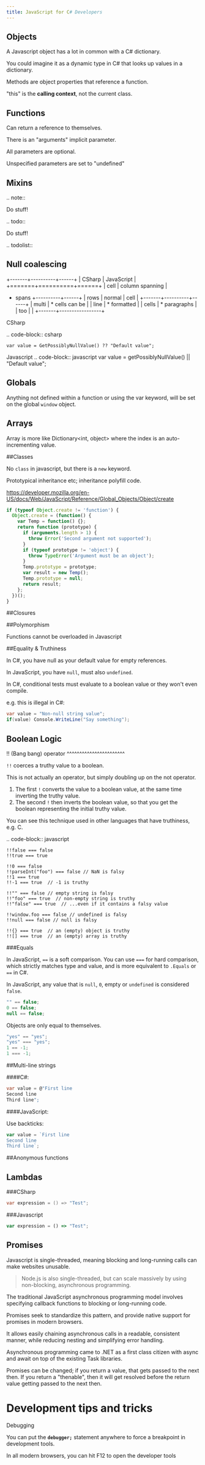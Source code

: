 ```yaml
---
title: JavaScript for C# Developers
---
```


Objects
-------

A Javascript object has a lot in common with a C# dictionary.

You could imagine it as a dynamic type in C# that looks up values in a dictionary.

Methods are object properties that reference a function.

"this" is the **calling context**, not the current class.

Functions
---------

Can return a reference to themselves.

There is an "arguments" implicit parameter.

All parameters are optional.

Unspecified parameters are set to "undefined"

Mixins
------

.. note::

   Do stuff!


.. todo::

   Do stuff!

.. todolist::



Null coalescing
---------------

+-------+----------+------+
| CSharp   | JavaScript |
+=======+==========+======+
| cell  | column spanning |
+ spans +----------+------+
| rows  | normal   | cell |
+-------+----------+------+
| multi | * cells can be  |
| line  | * formatted     |
| cells | * paragraphs    |
| too   |                 |
+-------+-----------------+


CSharp

.. code-block:: csharp

    var value = GetPossiblyNullValue() ?? "Default value";

Javascript
.. code-block:: javascript
    var value = getPossiblyNullValue() || "Default value";


## Globals

Anything not defined within a function or using the var keyword, will be set on the global `window` object.

## Arrays

Array is more like Dictionary<int, object> where the index is an auto-incrementing value.

##Classes

No `class` in javascript, but there is a `new` keyword.

Prototypical inheritance etc; inheritance polyfill code.

https://developer.mozilla.org/en-US/docs/Web/JavaScript/Reference/Global_Objects/Object/create

```javascript
if (typeof Object.create != 'function') {
  Object.create = (function() {
    var Temp = function() {};
    return function (prototype) {
      if (arguments.length > 1) {
        throw Error('Second argument not supported');
      }
      if (typeof prototype != 'object') {
        throw TypeError('Argument must be an object');
      }
      Temp.prototype = prototype;
      var result = new Temp();
      Temp.prototype = null;
      return result;
    };
  })();
}

```

##Closures

##Polymorphism

Functions cannot be overloaded in Javascript


##Equality & Truthiness

In C#, you have null as your default value for empty references.

In JavaScript, you have `null`, must also `undefined`.

In C#, conditional tests must evaluate to a boolean value or they won't even compile.

e.g. this is illegal in C#:

```csharp
var value = "Non-null string value";
if(value) Console.WriteLine("Say something");
```

Boolean Logic
-------------

!! (Bang bang) operator
^^^^^^^^^^^^^^^^^^^^^^^

``!!`` coerces a truthy value to a boolean.

This is not actually an operator, but simply doubling up on the not operator.

1. The first ``!`` converts the value to a boolean value, at the same time inverting the truthy value.
2. The second ``!`` then inverts the boolean value, so that you get the boolean representing the initial truthy value.

You can see this technique used in other languages that have truthiness, e.g. C.

.. code-block:: javascript

    !!false === false
    !!true === true

    !!0 === false
    !!parseInt("foo") === false // NaN is falsy
    !!1 === true
    !!-1 === true  // -1 is truthy

    !!"" === false // empty string is falsy
    !!"foo" === true  // non-empty string is truthy
    !!"false" === true  // ...even if it contains a falsy value

    !!window.foo === false // undefined is falsy
    !!null === false // null is falsy

    !!{} === true  // an (empty) object is truthy
    !![] === true  // an (empty) array is truthy



###Equals

In JavaScript, `==` is a soft comparison. You can use `===` for hard comparison, which strictly matches type and value, and is more equivalent to `.Equals` or `==` in C#.

In JavaScript, any value that is `null`, `0`, empty or `undefined` is considered `false`.

```javascript
"" == false;
0 == false;
null == false;
```



Objects are only equal to themselves.


```javascript
"yes" == "yes";
"yes" === "yes";
1 == -1;
1 === -1;

```


##Multi-line strings

####C#:
```csharp
var value = @"First line
Second line
Third line";
```

####JavaScript:

Use backticks:

```javascript
var value = `First line
Second line
Third line`;
```

##Anonymous functions



## Lambdas

###CSharp

```csharp
var expression = () => "Test";
```
###Javascript

```javascript
var expression = () => "Test";
```

## Promises

Javascript is single-threaded, meaning blocking and long-running calls can make websites unusable.

> Node.js is also single-threaded, but can scale massively by using non-blocking, asynchronous programming.

The traditional JavaScript asynchronous programming model involves specifying callback functions to blocking or long-running code.

Promises seek to standardize this pattern, and provide native support for promises in modern browsers.

It allows easily chaining asynchronous calls in a readable, consistent manner, while reducing nesting and simplifying error handling.



Asynchronous programming came to .NET as a first class citizen with async and await on top of the existing Task libraries.

Promises can be changed; if you return a value, that gets passed to the next then. If you return a "thenable", then it will get resolved before the return value getting passed to the next then.

# Development tips and tricks

Debugging

You can put the **``debugger;``** statement anywhere to force a breakpoint in development tools.

In all modern browsers, you can hit F12 to open the developer tools
